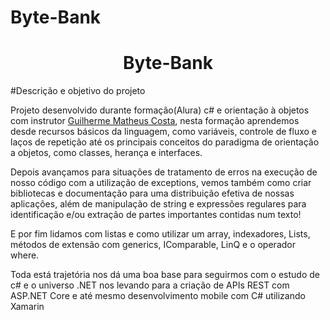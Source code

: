 # Byte-Bank
<h1 align="center">Byte-Bank</h1>

#Descrição e objetivo do projeto

<p>Projeto desenvolvido durante formação(Alura) c# e orientação à objetos com instrutor <a href="https://github.com/GuilhermeMatheus">Guilherme Matheus Costa</a>,
nesta formação aprendemos desde recursos básicos da linguagem, como variáveis, controle de fluxo e laços de repetição até os principais 
conceitos do paradigma de orientação a objetos, como classes, herança e interfaces.</p>

<p>
Depois avançamos para situações de tratamento de  erros na execução de nosso código com a utilização de exceptions, vemos também 
como criar bibliotecas e documentação para uma distribuição efetiva de nossas aplicações, 
além de manipulação de string e expressões regulares para identificação e/ou extração de partes importantes contidas num texto! </p>

<p>E por fim lidamos com listas e como utilizar um array, indexadores, Lists, métodos de extensão com generics, IComparable, LinQ e o operador where.</p>

<p>Toda está trajetória nos dá uma boa base para seguirmos com o estudo de c# e o universo .NET nos levando para a criação de APIs REST com ASP.NET Core
e até mesmo desenvolvimento mobile com C# utilizando Xamarin </p>
